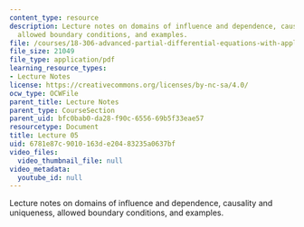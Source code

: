 ```yaml
---
content_type: resource
description: Lecture notes on domains of influence and dependence, causality and uniqueness,
  allowed boundary conditions, and examples.
file: /courses/18-306-advanced-partial-differential-equations-with-applications-fall-2009/6781e87c9010163de20483235a0637bf_MIT18_306f09_lec05.pdf
file_size: 21049
file_type: application/pdf
learning_resource_types:
- Lecture Notes
license: https://creativecommons.org/licenses/by-nc-sa/4.0/
ocw_type: OCWFile
parent_title: Lecture Notes
parent_type: CourseSection
parent_uid: bfc0bab0-da28-f90c-6556-69b5f33eae57
resourcetype: Document
title: Lecture 05
uid: 6781e87c-9010-163d-e204-83235a0637bf
video_files:
  video_thumbnail_file: null
video_metadata:
  youtube_id: null
---
```

Lecture notes on domains of influence and dependence, causality and uniqueness, allowed boundary conditions, and examples.